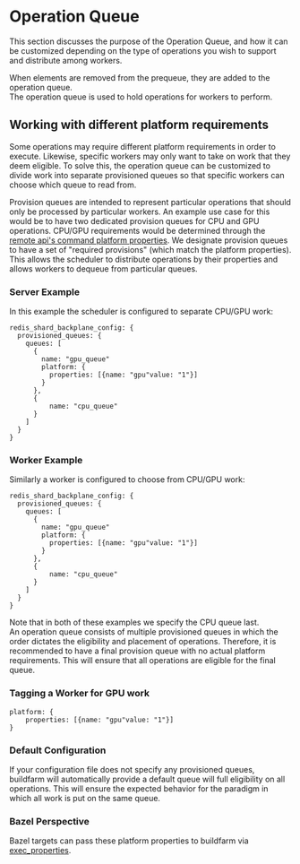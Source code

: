 # Operation Queue
This section discusses the purpose of the Operation Queue, and how it can be customized depending on the type of operations you wish to support and distribute among workers.

When elements are removed from the prequeue, they are added to the operation queue.  
The operation queue is used to hold operations for workers to perform.  

## Working with different platform requirements 
Some operations may require different platform requirements in order to execute.
Likewise, specific workers may only want to take on work that they deem eligible.
To solve this, the operation queue can be customized to divide work into separate provisioned queues so that specific workers can choose which queue to read from.  

Provision queues are intended to represent particular operations that should only be processed by particular workers. An example use case for this would be to have two dedicated provision queues for CPU and GPU operations. CPU/GPU requirements would be determined through the [remote api's command platform properties](https://github.com/bazelbuild/remote-apis/blob/86c040d03101654a949539151d32e22dfea30d62/build/bazel/remote/execution/v2/remote_execution.proto#L595). We designate provision queues to have a set of "required provisions" (which match the platform properties). This allows the scheduler to distribute operations by their properties and allows workers to dequeue from particular queues.

### Server Example
In this example the scheduler is configured to separate CPU/GPU work:
```
redis_shard_backplane_config: {
  provisioned_queues: {
    queues: [
      {
        name: "gpu_queue"
        platform: {
          properties: [{name: "gpu"value: "1"}]
        }
      },
      {
          name: "cpu_queue"
      }
    ]
  }
}
```

### Worker Example
Similarly a worker is configured to choose from CPU/GPU work:
```
redis_shard_backplane_config: {
  provisioned_queues: {
    queues: [
      {
        name: "gpu_queue"
        platform: {
          properties: [{name: "gpu"value: "1"}]
        }
      },
      {
          name: "cpu_queue"
      }
    ]
  }
}
```

Note that in both of these examples we specify the CPU queue last.  
An operation queue consists of multiple provisioned queues in which the order dictates the eligibility and placement of operations.  Therefore, it is recommended to have a final provision queue with no actual platform requirements.  This will ensure that all operations are eligible for the final queue.

### Tagging a Worker for GPU work
```
platform: {
    properties: [{name: "gpu"value: "1"}]
}
```

### Default Configuration
If your configuration file does not specify any provisioned queues, buildfarm will automatically provide a default queue will full eligibility on all operations. This will ensure the expected behavior for the paradigm in which all work is put on the same queue.

### Bazel Perspective
Bazel targets can pass these platform properties to buildfarm via [exec_properties](https://docs.bazel.build/versions/master/be/common-definitions.html#common.exec_properties).